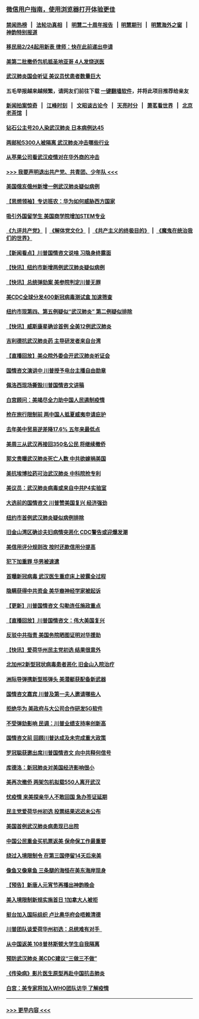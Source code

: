 ### [微信用户指南，使用浏览器打开体验更佳](https://github.com/gfw-breaker/banned-news1/blob/master/indexes/wechat-guide.md?t=0)
#### [禁闻热榜](热点新闻.md?t=0)  &nbsp;&nbsp;|&nbsp;&nbsp; [法轮功真相](https://github.com/gfw-breaker/truth/blob/master/README.md?t=0) &nbsp;&nbsp;|&nbsp;&nbsp; [明慧二十周年报告](https://github.com/gfw-breaker/mh-reports/blob/master/README.md?t=0) &nbsp;&nbsp;|&nbsp;&nbsp;[明慧期刊](https://github.com/gfw-breaker/mh-qikan) &nbsp;&nbsp;|&nbsp;&nbsp; [明慧海外之窗](https://github.com/gfw-breaker/mh-news/blob/master/README.md?t=0) &nbsp;&nbsp;|&nbsp;&nbsp; [神韵特别报道](https://github.com/gfw-breaker/mh-news/blob/master/shenyun.md?t=0)
#### [移民局2/24起用新表  律师：快在此前递出申请](../pages/nsc412/n11848220.md?t=02061602) 
#### [美第二批撤侨包机抵圣地亚哥 4人发烧送医](../pages/nsc412/n11847923.md?t=02061602) 
#### [武汉肺炎国会听证 美议员忧患者数量巨大](../pages/nsc412/n11844851.md?t=02061602) 
#### 五毛举报越来越频繁，请网友们前往下载 [一键翻墙软件](https://github.com/gfw-breaker/ssr-accounts)，并将此项目推荐给亲友
#### [新闻拍案惊奇](https://github.com/gfw-breaker/banned-news1/blob/master/pages/link4.md) &nbsp;&nbsp;|&nbsp;&nbsp; [江峰时刻](https://github.com/gfw-breaker/banned-news1/blob/master/pages/link4.md) &nbsp;&nbsp;|&nbsp;&nbsp; [文昭谈古论今](https://github.com/gfw-breaker/banned-news1/blob/master/pages/link4.md) &nbsp;&nbsp;|&nbsp;&nbsp; [天亮时分](https://github.com/gfw-breaker/banned-news1/blob/master/pages/link4.md) &nbsp;&nbsp;|&nbsp;&nbsp; [萧茗看世界](https://github.com/gfw-breaker/banned-news1/blob/master/pages/link4.md) &nbsp;&nbsp;|&nbsp;&nbsp; [北京老茶馆](https://github.com/gfw-breaker/banned-news1/blob/master/pages/link4.md) &nbsp;&nbsp;|&nbsp;&nbsp; 
#### [钻石公主号20人染武汉肺炎 日本病例达45](../pages/nsc412/n11847823.md?t=02061602) 
#### [两邮轮5300人被隔离 武汉肺炎冲击哪些行业](../pages/nsc412/n11847456.md?t=02061602) 
#### [从苹果公司看武汉疫情对在华外商的冲击](../pages/nsc412/n11847586.md?t=02061602) 
#### [>>> 我要声明退出共产党、共青团、少年队 <<<](https://github.com/begood0513/goodnews/blob/master/quit/letter.md) 
#### [美国俄亥俄州新增一例武汉肺炎疑似病例](../pages/nsc412/n11847714.md?t=02061602) 
#### [【思想领袖】专访班农：华为如何威胁西方国家](../pages/nsc412/n11847306.md?t=02061602) 
#### [吸引外国留学生 美国商学院增加STEM专业](../pages/nsc412/n11847417.md?t=02061602) 
#### [《九评共产党》](https://github.com/begood0513/9ping.md/blob/master/README.md) &nbsp;|&nbsp; [《解体党文化》](../../../../jtdwh.md/blob/master/README.md)  &nbsp;|&nbsp; [《共产主义的终极目的》](../../../../gczydzjmd.md/blob/master/README.md) &nbsp;|&nbsp; [《魔鬼在统治我们的世界》](../../../../mgztzwmdsj.md/blob/master/README.md) 
#### [【新闻看点】川普国情咨文说啥 习隐身终露面](../pages/nsc412/n11847016.md?t=02061602) 
#### [【快讯】纽约市新增两例武汉肺炎疑似病例](../pages/nsc412/n11847250.md?t=02061602) 
#### [【快讯】总统弹劾案 美参院判定川普无罪](../pages/nsc412/n11847316.md?t=02061602) 
#### [美CDC全球分发400新冠病毒测试盒 加速筛查](../pages/nsc412/n11847260.md?t=02061602) 
#### [纽约市现第四、第五例疑似“武汉肺炎”   第二例疑似排除](../pages/nsc412/n11847332.md?t=02061602) 
#### [【快讯】威斯康星确诊首例 全美12例武汉肺炎](../pages/nsc412/n11847162.md?t=02061602) 
#### [吉利德抗武汉肺炎药 主导研发者来自台湾](../pages/nsc412/n11847064.md?t=02061602) 
#### [【直播回放】美众院外委会开武汉肺炎听证会](../pages/nsc412/n11846727.md?t=02061602) 
#### [国情咨文演讲中 川普授予电台主播自由勋章](../pages/nsc412/n11846815.md?t=02061602) 
#### [佩洛西现场撕毁川普国情咨文讲稿](../pages/nsc412/n11846724.md?t=02061602) 
#### [白宫顾问：美竭尽全力助中国人民遏制疫情](../pages/nsc412/n11846756.md?t=02061602) 
#### [抢在旅行限制前 两中国人抵夏威夷申请庇护](../pages/nsc412/n11846866.md?t=02061602) 
#### [去年美中贸易逆差降17.6% 五年来最低点](../pages/nsc412/n11846755.md?t=02061602) 
#### [美周三从武汉再接回350名公民 将继续撤侨](../pages/nsc412/n11846705.md?t=02061602) 
#### [郭文贵曝武汉肺炎死亡人数 中共欲嫁祸美国](../pages/nsc412/n11846240.md?t=02061602) 
#### [美抗埃博拉药可治武汉肺炎 中科院抢专利](../pages/nsc412/n11846409.md?t=02061602) 
#### [美议员：武汉肺炎病毒或来自中共P4实验室](../pages/nsc412/n11846043.md?t=02061602) 
#### [大选前的国情咨文 川普赞美国复兴 经济强劲](../pages/nsc412/n11845526.md?t=02061602) 
#### [纽约市首例武汉肺炎疑似病例排除](../pages/nsc412/n11844989.md?t=02061602) 
#### [旧金山湾区确诊夫妇病情突恶化 CDC警告或迎爆发潮](../pages/nsc412/n11845730.md?t=02061602) 
#### [美信用评分规则改  按时还款信用分提高](../pages/nsc412/n11845488.md?t=02061602) 
#### [犯下加重罪 华男被速遣](../pages/nsc412/n11845476.md?t=02061602) 
#### [首曝新冠病毒 武汉医生重症床上披露全过程](../pages/nsc412/n11845150.md?t=02061602) 
#### [隐瞒获得中共资金 美华裔神经学家被起诉](../pages/nsc412/n11844879.md?t=02061602) 
#### [【更新】川普国情咨文 勾勒连任施政重点](../pages/nsc412/n11845223.md?t=02061602) 
#### [【直播回放】川普国情咨文：伟大美国复兴](../pages/nsc412/n11842079.md?t=02061602) 
#### [反驳中共指责 美国务院晒图证明对华援助](../pages/nsc412/n11844859.md?t=02061602) 
#### [【快讯】爱荷华州民主党初选 结果很意外](../pages/nsc412/n11844878.md?t=02061602) 
#### [北加州2新型冠状病毒患者恶化 旧金山入院治疗](../pages/nsc412/n11844842.md?t=02061602) 
#### [洲际导弹携新型核弹头 美潜艇获配备新武器](../pages/nsc412/n11844680.md?t=02061602) 
#### [国情咨文嘉宾 川普及第一夫人邀请哪些人](../pages/nsc412/n11844712.md?t=02061602) 
#### [拒绝华为 美政府与大公司合作研发5G软件](../pages/nsc412/n11844625.md?t=02061602) 
#### [不受弹劾影响 民调：川普业绩支持率创新高](../pages/nsc412/n11844622.md?t=02061602) 
#### [国情咨文前 回顾川普达成及未完成重大政策](../pages/nsc412/n11844581.md?t=02061602) 
#### [罗冠聪获邀出席川普国情咨文 向中共释何信号](../pages/nsc412/n11844355.md?t=02061602) 
#### [库德洛：新冠肺炎对美国经济影响很小](../pages/nsc412/n11844418.md?t=02061602) 
#### [美再次撤侨 两架包机拟载550人离开武汉](../pages/nsc412/n11844407.md?t=02061602) 
#### [忧疫情 来美探亲华人不敢回国 急办签证延期](../pages/nsc412/n11843344.md?t=02061602) 
#### [民主党爱荷华州初选 投票结果迟迟未公布](../pages/nsc412/n11844207.md?t=02061602) 
#### [美国首例武汉肺炎病患现已出院](../pages/nsc412/n11842740.md?t=02061602) 
#### [中国公民重金买机票返美 保命保工作最重要](../pages/nsc412/n11843282.md?t=02061602) 
#### [绕过入境限制令  在第三国停留14天后来美](../pages/nsc412/n11843341.md?t=02061602) 
#### [像鱼又像章鱼 三条腿的海怪在美东海岸现身](../pages/nsc412/n11843092.md?t=02061602) 
#### [【预告】新唐人元宵节再播出神韵晚会](../pages/nsc412/n11843192.md?t=02061602) 
#### [美入境限制新规实施首日 1加拿大人被拒](../pages/nsc412/n11843058.md?t=02061602) 
#### [挺台加入国际组织 卢比奥华府会唔赖清德](../pages/nsc412/n11843023.md?t=02061602) 
#### [川普团队谈爱荷华州初选：总统难有对手  ](../pages/nsc412/n11842867.md?t=02061602) 
#### [从中国返美 108普林斯顿大学生自我隔离](../pages/nsc412/n11842714.md?t=02061602) 
#### [预防武汉肺炎 美CDC建议“三做三不做”](../pages/nsc412/n11842700.md?t=02061602) 
#### [《传染病》影片医生原型再赴中国抗击肺炎](../pages/nsc412/n11842626.md?t=02061602) 
#### [白宫：美专家将加入WHO团队访华 了解疫情](../pages/nsc412/n11842198.md?t=02061602) 

----
#### [ >>> 更早内容 <<< ](../indexes/nsc412-earlier.md)
